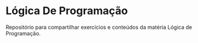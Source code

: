 # Lógica De Programação

Repositório para compartilhar exercícios e conteúdos da matéria Lógica de Programação.
